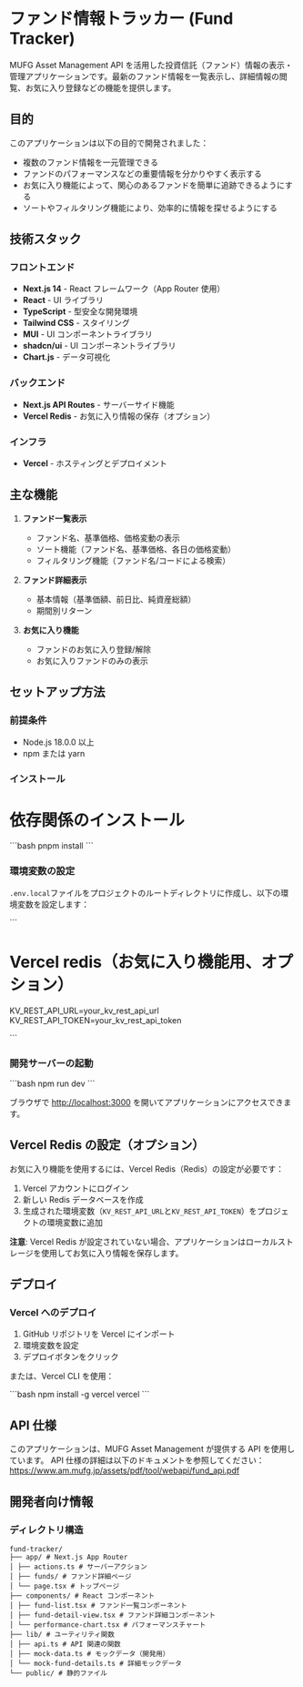 # ファンド情報トラッカー (Fund Tracker)

MUFG Asset Management API を活用した投資信託（ファンド）情報の表示・管理アプリケーションです。最新のファンド情報を一覧表示し、詳細情報の閲覧、お気に入り登録などの機能を提供します。

## 目的

このアプリケーションは以下の目的で開発されました：

- 複数のファンド情報を一元管理できる
- ファンドのパフォーマンスなどの重要情報を分かりやすく表示する
- お気に入り機能によって、関心のあるファンドを簡単に追跡できるようにする
- ソートやフィルタリング機能により、効率的に情報を探せるようにする

## 技術スタック

### フロントエンド

- **Next.js 14** - React フレームワーク（App Router 使用）
- **React** - UI ライブラリ
- **TypeScript** - 型安全な開発環境
- **Tailwind CSS** - スタイリング
- **MUI** - UI コンポーネントライブラリ
- **shadcn/ui** - UI コンポーネントライブラリ
- **Chart.js** - データ可視化

### バックエンド

- **Next.js API Routes** - サーバーサイド機能
- **Vercel Redis** - お気に入り情報の保存（オプション）

### インフラ

- **Vercel** - ホスティングとデプロイメント

## 主な機能

1. **ファンド一覧表示**

   - ファンド名、基準価格、価格変動の表示
   - ソート機能（ファンド名、基準価格、各日の価格変動）
   - フィルタリング機能（ファンド名/コードによる検索）

2. **ファンド詳細表示**

   - 基本情報（基準価額、前日比、純資産総額）
   - 期間別リターン

3. **お気に入り機能**
   - ファンドのお気に入り登録/解除
   - お気に入りファンドのみの表示

## セットアップ方法

### 前提条件

- Node.js 18.0.0 以上
- npm または yarn

### インストール

# 依存関係のインストール

\`\`\`bash
pnpm install
\`\`\`

### 環境変数の設定

`.env.local`ファイルをプロジェクトのルートディレクトリに作成し、以下の環境変数を設定します：

\`\`\`

# Vercel redis（お気に入り機能用、オプション）

KV_REST_API_URL=your_kv_rest_api_url
KV_REST_API_TOKEN=your_kv_rest_api_token

\`\`\`

### 開発サーバーの起動

\`\`\`bash
npm run dev
\`\`\`

ブラウザで [http://localhost:3000](http://localhost:3000) を開いてアプリケーションにアクセスできます。

## Vercel Redis の設定（オプション）

お気に入り機能を使用するには、Vercel Redis（Redis）の設定が必要です：

1. Vercel アカウントにログイン
2. 新しい Redis データベースを作成
3. 生成された環境変数（`KV_REST_API_URL`と`KV_REST_API_TOKEN`）をプロジェクトの環境変数に追加

**注意**: Vercel Redis が設定されていない場合、アプリケーションはローカルストレージを使用してお気に入り情報を保存します。

## デプロイ

### Vercel へのデプロイ

1. GitHub リポジトリを Vercel にインポート
2. 環境変数を設定
3. デプロイボタンをクリック

または、Vercel CLI を使用：

\`\`\`bash
npm install -g vercel
vercel
\`\`\`

## API 仕様

このアプリケーションは、MUFG Asset Management が提供する API を使用しています。
API 仕様の詳細は以下のドキュメントを参照してください：
https://www.am.mufg.jp/assets/pdf/tool/webapi/fund_api.pdf

## 開発者向け情報

### ディレクトリ構造

```
fund-tracker/
├── app/ # Next.js App Router
│ ├── actions.ts # サーバーアクション
│ ├── funds/ # ファンド詳細ページ
│ └── page.tsx # トップページ
├── components/ # React コンポーネント
│ ├── fund-list.tsx # ファンド一覧コンポーネント
│ ├── fund-detail-view.tsx # ファンド詳細コンポーネント
│ └── performance-chart.tsx # パフォーマンスチャート
├── lib/ # ユーティリティ関数
│ ├── api.ts # API 関連の関数
│ ├── mock-data.ts # モックデータ（開発用）
│ └── mock-fund-details.ts # 詳細モックデータ
└── public/ # 静的ファイル
```

